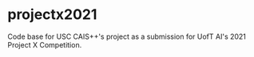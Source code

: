 # projectx2021
Code base for USC CAIS++'s project as a submission for UofT AI's 2021 Project X Competition.
